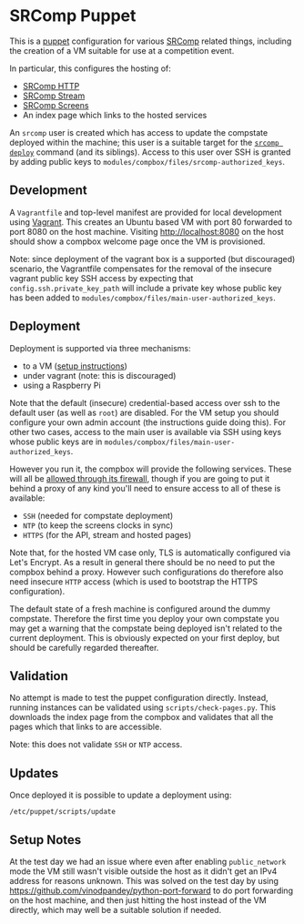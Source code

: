 # SRComp Puppet

This is a [puppet][puppet] configuration for various [SRComp][srcomp] related
things, including the creation of a VM suitable for use at a competition event.

[puppet]: https://github.com/puppetlabs/puppet
[srcomp]: https://github.com/PeterJCLaw/srcomp

In particular, this configures the hosting of:
 * [SRComp HTTP](https://github.com/PeterJCLaw/srcomp-http)
 * [SRComp Stream](https://github.com/PeterJCLaw/srcomp-stream)
 * [SRComp Screens](https://github.com/PeterJCLaw/srcomp-screens)
 * An index page which links to the hosted services

An `srcomp` user is created which has access to update the compstate deployed
within the machine; this user is a suitable target for the
[`srcomp deploy`][srcomp-deploy] command (and its siblings). Access to this user
over SSH is granted by adding public keys to
`modules/compbox/files/srcomp-authorized_keys`.

[srcomp-deploy]: https://github.com/PeterJCLaw/srcomp/wiki/Common-Operations#deploying-changes

## Development

A `Vagrantfile` and top-level manifest are provided for local development using
[Vagrant][vagrant]. This creates an Ubuntu based VM with port 80 forwarded to
port 8080 on the host machine. Visiting <http://localhost:8080> on the host
should show a compbox welcome page once the VM is provisioned.

Note: since deployment of the vagrant box is a supported (but discouraged)
scenario, the Vagrantfile compensates for the removal of the insecure vagrant
public key SSH access by expecting that `config.ssh.private_key_path` will
include a private key whose public key has been added to
`modules/compbox/files/main-user-authorized_keys`.

[vagrant]: http://vagrantup.com/

## Deployment

Deployment is supported via three mechanisms:

 * to a VM ([setup instructions](./new-machine.md))
 * under vagrant (note: this is discouraged)
 * using a Raspberry Pi

Note that the default (insecure) credential-based access over ssh to the default
user (as well as `root`) are disabled. For the VM setup you should configure
your own admin account (the instructions guide doing this). For other two cases,
access to the main user is available via SSH using keys whose public keys are in
`modules/compbox/files/main-user-authorized_keys`.

However you run it, the compbox will provide the following services. These will
all be [allowed through its firewall](modules/compbox/manifests/firewall.pp),
though if you are going to put it behind a proxy of any kind you'll need to
ensure access to all of these is available:

 * `SSH` (needed for compstate deployment)
 * `NTP` (to keep the screens clocks in sync)
 * `HTTPS` (for the API, stream and hosted pages)

Note that, for the hosted VM case only, TLS is automatically configured via
Let's Encrypt. As a result in general there should be no need to put the compbox
behind a proxy. However such configurations do therefore also need insecure
`HTTP` access (which is used to bootstrap the HTTPS configuration).

The default state of a fresh machine is configured around the dummy compstate.
Therefore the first time you deploy your own compstate you may get a warning
that the compstate being deployed isn't related to the current deployment. This
is obviously expected on your first deploy, but should be carefully regarded
thereafter.

## Validation

No attempt is made to test the puppet configuration directly. Instead, running
instances can be validated using `scripts/check-pages.py`. This downloads the
index page from the compbox and validates that all the pages which that links to
are accessible.

Note: this does not validate `SSH` or `NTP` access.

## Updates

Once deployed it is possible to update a deployment using:

``` shell
/etc/puppet/scripts/update
```

## Setup Notes

At the test day we had an issue where even after enabling `public_network`
mode the VM still wasn't visible outside the host as it didn't get an IPv4
address for reasons unknown. This was solved on the test day by using
<https://github.com/vinodpandey/python-port-forward> to do port forwarding
on the host machine, and then just hitting the host instead of the VM
directly, which may well be a suitable solution if needed.
